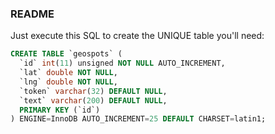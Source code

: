 ### README

Just execute this SQL to create the UNIQUE table you'll need:

```SQL 
CREATE TABLE `geospots` (
  `id` int(11) unsigned NOT NULL AUTO_INCREMENT,
  `lat` double NOT NULL,
  `lng` double NOT NULL,
  `token` varchar(32) DEFAULT NULL,
  `text` varchar(200) DEFAULT NULL,
  PRIMARY KEY (`id`)
) ENGINE=InnoDB AUTO_INCREMENT=25 DEFAULT CHARSET=latin1;
```